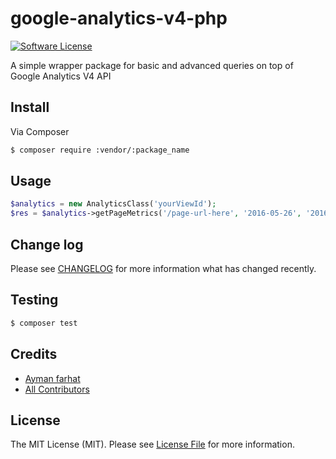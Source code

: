# google-analytics-v4-php

[![Software License][ico-license]](LICENSE.md)

A simple wrapper package for basic and advanced queries on top of Google Analytics V4 API

## Install

Via Composer

``` bash
$ composer require :vendor/:package_name
```

## Usage

``` php
$analytics = new AnalyticsClass('yourViewId');
$res = $analytics->getPageMetrics('/page-url-here', '2016-05-26', '2016-06-01');
```

## Change log

Please see [CHANGELOG](CHANGELOG.md) for more information what has changed recently.

## Testing

``` bash
$ composer test
```

## Credits

- [Ayman farhat][link-author]
- [All Contributors][link-contributors]

## License

The MIT License (MIT). Please see [License File](LICENSE.md) for more information.

[ico-version]: https://img.shields.io/packagist/v/:vendor/:package_name.svg?style=flat-square
[ico-license]: https://img.shields.io/badge/license-MIT-brightgreen.svg?style=flat-square
[ico-travis]: https://img.shields.io/travis/:vendor/:package_name/master.svg?style=flat-square
[ico-scrutinizer]: https://img.shields.io/scrutinizer/coverage/g/:vendor/:package_name.svg?style=flat-square
[ico-code-quality]: https://img.shields.io/scrutinizer/g/:vendor/:package_name.svg?style=flat-square
[ico-downloads]: https://img.shields.io/packagist/dt/:vendor/:package_name.svg?style=flat-square

[link-packagist]: https://packagist.org/packages/:vendor/:package_name
[link-travis]: https://travis-ci.org/:vendor/:package_name
[link-scrutinizer]: https://scrutinizer-ci.com/g/:vendor/:package_name/code-structure
[link-code-quality]: https://scrutinizer-ci.com/g/:vendor/:package_name
[link-downloads]: https://packagist.org/packages/:vendor/:package_name
[link-author]: https://github.com/aymanfarhat
[link-contributors]: ../../contributors
